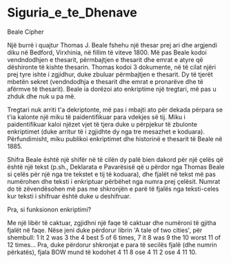 # Siguria_e_te_Dhenave
Beale Cipher

Një burrë i quajtur Thomas J. Beale fshehu një thesar prej ari dhe argjendi diku në Bedford, Virxhinia, në fillim të viteve 1800. Më pas Beale kodoi vendndodhjen e thesarit, përmbajtjen e thesarit dhe emrat e atyre që dëshironte të kishte thesarin. Thomas kodoi 3 dokumente, në të cilat njëri prej tyre ishte i zgjidhur, duke zbuluar përmbajtjen e thesarit. Dy të tjerët mbetën sekret (vendndodhja e thesarit dhe emrat e pronarëve dhe të afërmve të thesarit). Beale ia dorëzoi ato enkriptime një tregtari, më pas u zhduk dhe nuk u pa më. 

Tregtari nuk arriti t'a dekriptonte, më pas i mbajti ato për dekada përpara se t'ia kalonte një miku të paidentifikuar para vdekjes së tij. Miku i paidentifikuar kaloi njëzet vjet të tjera duke u përpjekur të zbulonte enkriptimet (duke arritur të i zgjidhte dy nga tre mesazhet e koduara). Përfundimisht, miku publikoi enkriptimet dhe historinë e thesarit të Beale në 1885.

Shifra Beale është një shifër në të cilën dy palë bien dakord për një çelës që është një tekst (p.sh., Deklarata e Pavarësisë që u përdor nga Thomas Beale si çelës për një nga tre tekstet e tij të koduara), dhe fjalët në tekst më pas numërohen dhe teksti i enkriptuar përbëhet nga numra prej çelësit. Numrat do të zëvendësohen më pas me shkronjën e parë të fjalës nga teksti-celes kur teksti i shifruar është duke u deshifruar.

Pra, si funksionon enkriptimi?

Me një libër të caktuar, zgjidhni një faqe të caktuar dhe numëroni të gjitha fjalët në faqe.
Nëse jeni duke përdorur librin 'A tale of two cities', për shembull:
1 It
2 was
3 the
4 best
5 of
6 times,
7 it
8 was
9 the
10 worst
11 of
12 times…
Pra, duke përdorur shkronjat e para të secilës fjalë (dhe numrin përkatës), fjala BOW mund të kodohet 4 11 8 ose 4 11 2 ose 4 11 10.
